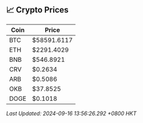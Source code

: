 ## 📈 Crypto Prices

| Coin | Price |
| ---- | ----- |
| BTC | $58591.6117 |
| ETH | $2291.4029 |
| BNB | $546.8921 |
| CRV | $0.2634 |
| ARB | $0.5086 |
| OKB | $37.8525 |
| DOGE | $0.1018 |

_Last Updated: 2024-09-16 13:56:26.292 +0800 HKT_